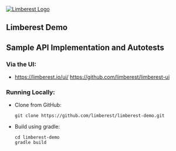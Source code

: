 [![Limberest Logo](https://limberest.github.io/limberest/img/logo.png)](https://limberest.io)

## Limberest Demo
## Sample API Implementation and Autotests

### Via the UI:
  - https://limberest.io/ui/
    <https://github.com/limberest/limberest-ui>

### Running Locally:
  - Clone from GitHub:
    ```
    git clone https://github.com/limberest/limberest-demo.git
    ```
  - Build using gradle:
    ```
    cd limberest-demo
    gradle build
    ```